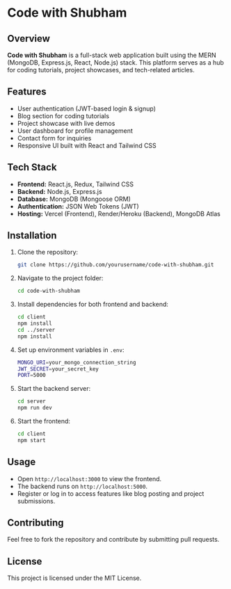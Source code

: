 # Code with Shubham

## Overview
**Code with Shubham** is a full-stack web application built using the MERN (MongoDB, Express.js, React, Node.js) stack. This platform serves as a hub for coding tutorials, project showcases, and tech-related articles.

## Features
- User authentication (JWT-based login & signup)
- Blog section for coding tutorials
- Project showcase with live demos
- User dashboard for profile management
- Contact form for inquiries
- Responsive UI built with React and Tailwind CSS

## Tech Stack
- **Frontend:** React.js, Redux, Tailwind CSS
- **Backend:** Node.js, Express.js
- **Database:** MongoDB (Mongoose ORM)
- **Authentication:** JSON Web Tokens (JWT)
- **Hosting:** Vercel (Frontend), Render/Heroku (Backend), MongoDB Atlas

## Installation
1. Clone the repository:
   ```sh
   git clone https://github.com/yourusername/code-with-shubham.git
   ```
2. Navigate to the project folder:
   ```sh
   cd code-with-shubham
   ```
3. Install dependencies for both frontend and backend:
   ```sh
   cd client
   npm install
   cd ../server
   npm install
   ```
4. Set up environment variables in `.env`:
   ```sh
   MONGO_URI=your_mongo_connection_string
   JWT_SECRET=your_secret_key
   PORT=5000
   ```
5. Start the backend server:
   ```sh
   cd server
   npm run dev
   ```
6. Start the frontend:
   ```sh
   cd client
   npm start
   ```

## Usage
- Open `http://localhost:3000` to view the frontend.
- The backend runs on `http://localhost:5000`.
- Register or log in to access features like blog posting and project submissions.

## Contributing
Feel free to fork the repository and contribute by submitting pull requests.

## License
This project is licensed under the MIT License.



